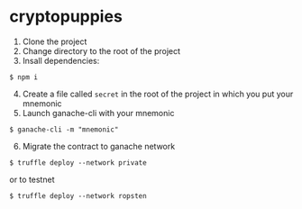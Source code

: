 # cryptopuppies

1. Clone the project 
2. Change directory to the root of the project
3. Insall dependencies:

```
$ npm i
```
4. Create a file called `secret` in the root of the project in which you put your mnemonic
5. Launch ganache-cli with your mnemonic

```
$ ganache-cli -m "mnemonic"
```
6. Migrate the contract to ganache network
```
$ truffle deploy --network private
```
or to testnet
```
$ truffle deploy --network ropsten
```